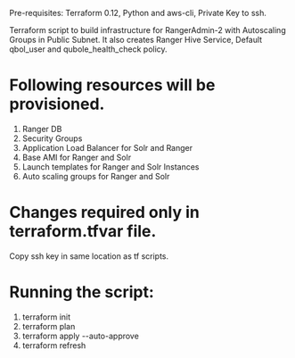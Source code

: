 Pre-requisites: Terraform 0.12, Python and aws-cli, Private Key to ssh.

Terraform script to build infrastructure for RangerAdmin-2 with Autoscaling Groups in Public Subnet.
It also creates Ranger Hive Service, Default qbol_user and qubole_health_check policy.

# Following resources will be provisioned.
1. Ranger DB
2. Security Groups
3. Application Load Balancer for Solr and Ranger
4. Base AMI for Ranger and Solr
5. Launch templates for Ranger and Solr Instances
6. Auto scaling groups for Ranger and Solr

# Changes required only in terraform.tfvar file.
Copy ssh key in same location as tf scripts.
# Running the script: 
1. terraform init
2. terraform plan
3. terraform apply --auto-approve
4. terraform refresh
 

